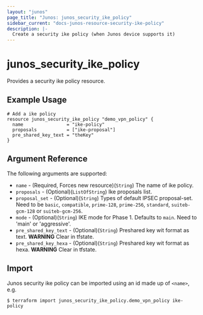 ```yaml
---
layout: "junos"
page_title: "Junos: junos_security_ike_policy"
sidebar_current: "docs-junos-resource-security-ike-policy"
description: |-
  Create a security ike policy (when Junos device supports it)
---
```


# junos_security_ike_policy

Provides a security ike policy resource.

## Example Usage

```hcl
# Add a ike policy
resource junos_security_ike_policy "demo_vpn_policy" {
  name                = "ike-policy"
  proposals           = ["ike-proposal"]
  pre_shared_key_text = "theKey"
}
```

## Argument Reference

The following arguments are supported:

* `name` - (Required, Forces new resource)(`String`) The name of ike policy.
* `proposals` - (Optional)(`ListOfString`) Ike proposals list.
* `proposal_set` - (Optional)(`String`) Types of default IPSEC proposal-set. Need to be `basic`, `compatible`, `prime-128`, `prime-256`, `standard`, `suiteb-gcm-128` or `suiteb-gcm-256`.
* `mode` - (Optional)(`String`) IKE mode for Phase 1. Defaults to `main`. Need to 'main' or 'aggressive'.
* `pre_shared_key_text` - (Optional)(`String`) Preshared key wit format as text.
**WARNING** Clear in tfstate.
* `pre_shared_key_hexa` - (Optional)(`String`) Preshared key wit format as hexa.
**WARNING** Clear in tfstate.

## Import

Junos security ike policy can be imported using an id made up of `<name>`, e.g.

```
$ terraform import junos_security_ike_policy.demo_vpn_policy ike-policy
```
